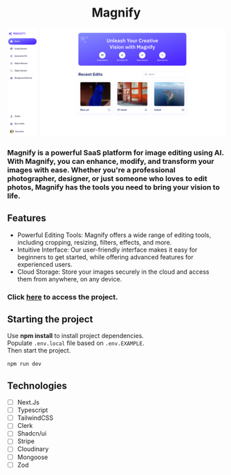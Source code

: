 <h1 align="center">
  Magnify
</h1>


![cover](.github/image.png?style=flat)


### Magnify is a powerful SaaS platform for image editing using AI. With Magnify, you can enhance, modify, and transform your images with ease. Whether you're a professional photographer, designer, or just someone who loves to edit photos, Magnify has the tools you need to bring your vision to life.

## Features
- Powerful Editing Tools: Magnify offers a wide range of editing tools, including cropping, resizing, filters, effects, and more.
- Intuitive Interface: Our user-friendly interface makes it easy for beginners to get started, while offering advanced features for experienced users.
- Cloud Storage: Store your images securely in the cloud and access them from anywhere, on any device.

### Click [here](https://magnify-six.vercel.app) to access the project.

## Starting the project
Use **npm install** to install project dependencies.
<br />
Populate `.env.local` file based on `.env.EXAMPLE`. 
<br />
Then start the project.

```cl
npm run dev
```

## Technologies

-   [ ] Next.Js
-   [ ] Typescript
-   [ ] TailwindCSS
-   [ ] Clerk
-   [ ] Shadcn/ui
-   [ ] Stripe
-   [ ] Cloudinary
-   [ ] Mongoose
-   [ ] Zod

<br />
